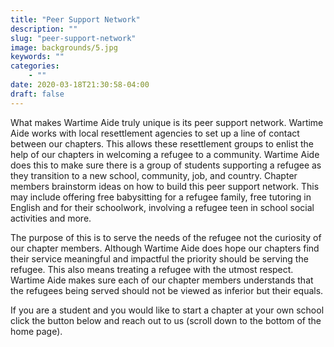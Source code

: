 ```yaml
---
title: "Peer Support Network"
description: ""
slug: "peer-support-network"
image: backgrounds/5.jpg
keywords: ""
categories: 
    - ""
date: 2020-03-18T21:30:58-04:00
draft: false
---
```


What makes Wartime Aide truly unique is its peer support network. Wartime Aide works with local resettlement agencies to set up a line of contact between our chapters. This allows these resettlement groups to enlist the help of our chapters in welcoming a refugee to a community. Wartime Aide does this to make sure there is a group of students supporting a refugee as they transition to a new school, community, job, and country. Chapter members brainstorm ideas on how to build this peer support network. This may include offering free babysitting for a refugee family, free tutoring in English and for their schoolwork, involving a refugee teen in school social activities and more.

The purpose of this is to serve the needs of the refugee not the curiosity of our chapter members. Although Wartime Aide does hope our chapters find their service meaningful and impactful the priority should be serving the refugee. This also means treating a refugee with the utmost respect. Wartime Aide makes sure each of our chapter members understands that the refugees being served should not be viewed as inferior but their equals. 

If you are a student and you would like to start a chapter at your own school click the button below and reach out to us (scroll down to the bottom of the home page).